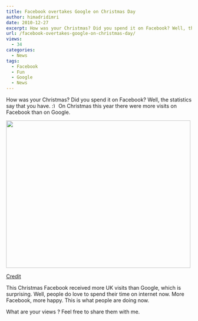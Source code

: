 ```yaml
---
title: Facebook overtakes Google on Christmas Day
author: himadridimri
date: 2010-12-27
excerpt: How was your Christmas? Did you spend it on Facebook? Well, the statistics say that you have. :) On Christmas this year there were more visits on Facebook than on Google.
url: /facebook-overtakes-google-on-christmas-day/
views:
  - 34
categories:
  - News
tags:
  - Facebook
  - Fun
  - Google
  - News
---
```

How was your Christmas? Did you spend it on Facebook? Well, the statistics say that you have. <img src="http://devilsworkshop.org/wp-includes/images/smilies/simple-smile.png" alt=":)" class="wp-smiley" style="height: 1em; max-height: 1em;" /> On Christmas this year there were more visits on Facebook than on Google.

<a href="http://fbknol.com/facebook-overtakes-google-on-christmas-day/facebook_overtakes_google_on_christmas_day/" onclick="_gaq.push(['_trackEvent', 'outbound-article', 'http://fbknol.com/facebook-overtakes-google-on-christmas-day/facebook_overtakes_google_on_christmas_day/', '']);" rel="attachment wp-att-4794"><img class="alignnone size-full wp-image-4794" src="http://cdn.devilsworkshop.org/files/2010/12/Facebook_overtakes_Google_on_Christmas_day.png" alt="" width="500" height="400" /></a>

<a href="http://weblogs.hitwise.com/robin-goad/2010/12/facebook_more_popular_than_google_on_christmas_day.html" onclick="_gaq.push(['_trackEvent', 'outbound-article', 'http://weblogs.hitwise.com/robin-goad/2010/12/facebook_more_popular_than_google_on_christmas_day.html', 'Credit']);" >Credit</a>

This Christmas Facebook received more UK visits than Google, which is surprising. Well, people do love to spend their time on internet now. More Facebook, more happy. This is what people are doing now.

What are your views ? Feel free to share them with me.

